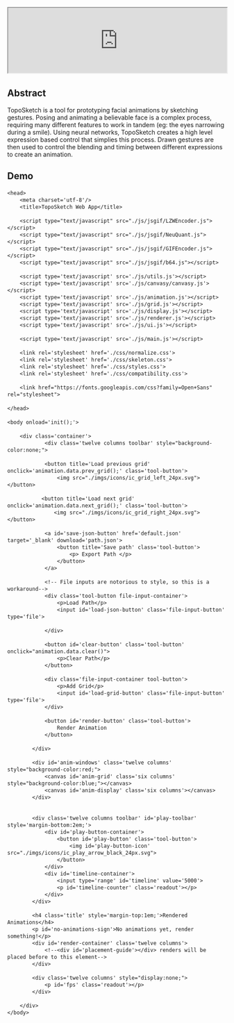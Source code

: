 <p style="text-align: center;">
<iframe src="https://drive.google.com/file/d/0B1UoLxmyYQA1ZHA3ZW5iR09sRTA/preview" style="width:100%;"></iframe>
</p>

## Abstract
TopoSketch is a tool for prototyping facial animations by sketching gestures. Posing and animating a believable face is a complex process, requiring many different features to work in tandem (eg: the eyes narrowing during a smile). Using neural networks, TopoSketch creates a high level expression based control that simplies this process. Drawn gestures are then used to control the blending and timing between different expressions to create an animation. 

## Demo
<html>
    
    <head>
        <meta charset='utf-8'/>
        <title>TopoSketch Web App</title>
        
        <script type="text/javascript" src="./js/jsgif/LZWEncoder.js"></script>
        <script type="text/javascript" src="./js/jsgif/NeuQuant.js"></script>
        <script type="text/javascript" src="./js/jsgif/GIFEncoder.js"></script>
        <script type="text/javascript" src="./js/jsgif/b64.js"></script>

        <script type='text/javascript' src='./js/utils.js'></script>  
        <script type='text/javascript' src='./js/canvasy/canvasy.js'></script>
        <script type='text/javascript' src='./js/animation.js'></script>
        <script type='text/javascript' src='./js/grid.js'></script>
        <script type='text/javascript' src='./js/display.js'></script>
        <script type='text/javascript' src='./js/renderer.js'></script>
        <script type='text/javascript' src='./js/ui.js'></script>

        <script type='text/javascript' src='./js/main.js'></script>
        
        <link rel='stylesheet' href='./css/normalize.css'>
        <link rel='stylesheet' href='./css/skeleton.css'>
        <link rel='stylesheet' href='./css/styles.css'>
        <link rel='stylesheet' href='./css/compatibility.css'>

        <link href="https://fonts.googleapis.com/css?family=Open+Sans" rel="stylesheet">

    </head>

    <body onload='init();'>

        <div class='container'>
                <div class='twelve columns toolbar' style="background-color:none;">
               
                <button title='Load previous grid' onclick='animation.data.prev_grid();' class='tool-button'>
                    <img src="./imgs/icons/ic_grid_left_24px.svg"> </button>
               
               <button title='Load next grid' onclick='animation.data.next_grid();' class='tool-button'>
                   <img src="./imgs/icons/ic_grid_right_24px.svg"> </button>

                <a id='save-json-button' href='default.json' target='_blank' download='path.json'>
                    <button title='Save path' class='tool-button'>
                        <p> Export Path </p>
                    </button> 
                </a>
                
                <!-- File inputs are notorious to style, so this is a workaround-->
                <div class='tool-button file-input-container'>
                    <p>Load Path</p>
                    <input id='load-json-button' class='file-input-button' type='file'>
                
                </div>

                <button id='clear-button' class='tool-button' onclick="animation.data.clear()">
                    <p>Clear Path</p>
                </button>

                <div class='file-input-container tool-button'> 
                    <p>Add Grid</p>
                    <input id='load-grid-button' class='file-input-button' type='file'>
                </div>

                <button id='render-button' class='tool-button'>
                    Render Animation
                </button>

            </div>
            
            <div id='anim-windows' class='twelve columns' style="background-color:red;">
                <canvas id='anim-grid' class='six columns' style="background-color:blue;"></canvas>
                <canvas id='anim-display' class='six columns'></canvas>
            </div>


            <div class='twelve columns toolbar' id='play-toolbar' style='margin-bottom:2em;'>
                <div id='play-button-container'>
                    <button id='play-button' class='tool-button'>
                        <img id='play-button-icon' src="./imgs/icons/ic_play_arrow_black_24px.svg">
                    </button>
                </div>
                <div id='timeline-container'>
                    <input type='range' id='timeline' value='5000'>
                    <p id='timeline-counter' class='readout'></p>
                </div>
            </div> 

            <h4 class='title' style='margin-top:1em;'>Rendered Animations</h4>
            <p id='no-animations-sign'>No animations yet, render something!</p>
            <div id='render-container' class='twelve columns'>
                <!--<div id='placement-guide'></div> renders will be placed before to this element-->
            </div>

            <div class='twelve columns' style="display:none;">
                <p id='fps' class='readout'></p>
            </div> 

        </div>
    </body>
</html>
